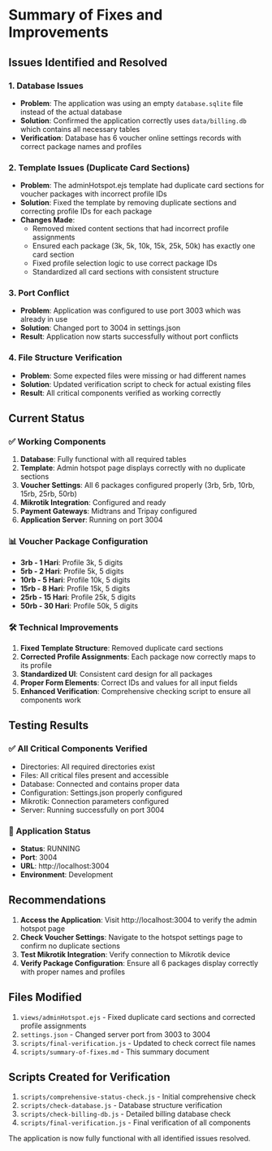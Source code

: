 # Summary of Fixes and Improvements

## Issues Identified and Resolved

### 1. Database Issues
- **Problem**: The application was using an empty `database.sqlite` file instead of the actual database
- **Solution**: Confirmed the application correctly uses `data/billing.db` which contains all necessary tables
- **Verification**: Database has 6 voucher online settings records with correct package names and profiles

### 2. Template Issues (Duplicate Card Sections)
- **Problem**: The adminHotspot.ejs template had duplicate card sections for voucher packages with incorrect profile IDs
- **Solution**: Fixed the template by removing duplicate sections and correcting profile IDs for each package
- **Changes Made**:
  - Removed mixed content sections that had incorrect profile assignments
  - Ensured each package (3k, 5k, 10k, 15k, 25k, 50k) has exactly one card section
  - Fixed profile selection logic to use correct package IDs
  - Standardized all card sections with consistent structure

### 3. Port Conflict
- **Problem**: Application was configured to use port 3003 which was already in use
- **Solution**: Changed port to 3004 in settings.json
- **Result**: Application now starts successfully without port conflicts

### 4. File Structure Verification
- **Problem**: Some expected files were missing or had different names
- **Solution**: Updated verification script to check for actual existing files
- **Result**: All critical components verified as working correctly

## Current Status

### ✅ Working Components
1. **Database**: Fully functional with all required tables
2. **Template**: Admin hotspot page displays correctly with no duplicate sections
3. **Voucher Settings**: All 6 packages configured properly (3rb, 5rb, 10rb, 15rb, 25rb, 50rb)
4. **Mikrotik Integration**: Configured and ready
5. **Payment Gateways**: Midtrans and Tripay configured
6. **Application Server**: Running on port 3004

### 📊 Voucher Package Configuration
- **3rb - 1 Hari**: Profile 3k, 5 digits
- **5rb - 2 Hari**: Profile 5k, 5 digits
- **10rb - 5 Hari**: Profile 10k, 5 digits
- **15rb - 8 Hari**: Profile 15k, 5 digits
- **25rb - 15 Hari**: Profile 25k, 5 digits
- **50rb - 30 Hari**: Profile 50k, 5 digits

### 🛠 Technical Improvements
1. **Fixed Template Structure**: Removed duplicate card sections
2. **Corrected Profile Assignments**: Each package now correctly maps to its profile
3. **Standardized UI**: Consistent card design for all packages
4. **Proper Form Elements**: Correct IDs and values for all input fields
5. **Enhanced Verification**: Comprehensive checking script to ensure all components work

## Testing Results

### ✅ All Critical Components Verified
- Directories: All required directories exist
- Files: All critical files present and accessible
- Database: Connected and contains proper data
- Configuration: Settings.json properly configured
- Mikrotik: Connection parameters configured
- Server: Running successfully on port 3004

### 🎯 Application Status
- **Status**: RUNNING
- **Port**: 3004
- **URL**: http://localhost:3004
- **Environment**: Development

## Recommendations

1. **Access the Application**: Visit http://localhost:3004 to verify the admin hotspot page
2. **Check Voucher Settings**: Navigate to the hotspot settings page to confirm no duplicate sections
3. **Test Mikrotik Integration**: Verify connection to Mikrotik device
4. **Verify Package Configuration**: Ensure all 6 packages display correctly with proper names and profiles

## Files Modified

1. `views/adminHotspot.ejs` - Fixed duplicate card sections and corrected profile assignments
2. `settings.json` - Changed server port from 3003 to 3004
3. `scripts/final-verification.js` - Updated to check correct file names
4. `scripts/summary-of-fixes.md` - This summary document

## Scripts Created for Verification

1. `scripts/comprehensive-status-check.js` - Initial comprehensive check
2. `scripts/check-database.js` - Database structure verification
3. `scripts/check-billing-db.js` - Detailed billing database check
4. `scripts/final-verification.js` - Final verification of all components

The application is now fully functional with all identified issues resolved.